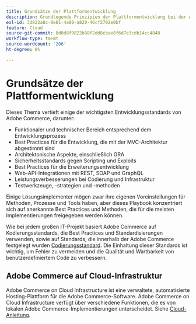 ```yaml
---
title: Grundsätze der Plattformentwicklung
description: Grundlegende Prinzipien der Plattformentwicklung bei der Arbeit mit Adobe Commerce
exl-id: 3d822a8c-0e81-4a80-a820-46cf2702e0bf
feature: Cloud
source-git-commit: 8d0d8f9822b88f2dd8cbae8f6d7e3cdb14cc4848
workflow-type: tm+mt
source-wordcount: '206'
ht-degree: 0%

---
```



# Grundsätze der Plattformentwicklung

Dieses Thema vertieft einige der wichtigsten Entwicklungsstandards von Adobe Commerce, darunter:

- Funktionaler und technischer Bereich entsprechend dem Entwicklungsprozess
- Best Practices für die Entwicklung, die mit der MVC-Architektur abgestimmt sind
- Architektonische Aspekte, einschließlich GRA
- Sicherheitsstandards gegen Scripting und Exploits
- Best Practices für die Erweiterungsentwicklung
- Web-API-Integrationen mit REST, SOAP und GraphQL
- Leistungsverbesserungen bei Codierung und Infrastruktur
- Testwerkzeuge, -strategien und -methoden

Einige Lösungsimplementer mögen zwar ihre eigenen Voreinstellungen für Methoden, Prozesse und Tools haben, aber dieses Playbook konzentriert sich auf anerkannte Best Practices und Methoden, die für die meisten Implementierungen freigegeben werden können.

Wie bei jedem großen IT-Projekt basiert Adobe Commerce auf Kodierungsstandards, die Best Practices und Standardisierungen verwenden, sowie auf Standards, die innerhalb der Adobe Commerce festgelegt wurden [Codierungsstandard](https://developer.adobe.com/commerce/php/coding-standards/). Die Einhaltung dieser Standards ist wichtig, um Fehler zu vermeiden und die Qualität und Wartbarkeit von benutzerdefiniertem Code zu verbessern.

## Adobe Commerce auf Cloud-Infrastruktur

Adobe Commerce on Cloud Infrastructure ist eine verwaltete, automatisierte Hosting-Plattform für die Adobe Commerce-Software. Adobe Commerce on Cloud Infrastructure verfügt über verschiedene Funktionen, die es von lokalen Adobe Commerce-Implementierungen unterscheidet. Siehe [Cloud-Anleitung](https://experienceleague.adobe.com/docs/commerce-cloud-service/user-guide/overview.html).
